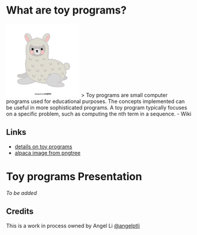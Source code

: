 # What are toy programs?
<img src="images/cute-gray-alpaca.png" width="200" height="200">
> Toy programs are small computer programs used for educational purposes. The
concepts implemented can be useful in more sophisticated programs. A toy
program typically focuses on a specific problem, such as computing the nth
term in a sequence. - Wiki

## Links
- [details on toy programs](https://en.wikipedia.org/wiki/Toy_program) <br/>
- [alpaca image from pngtree](https://pngtree.com/freepng/gray-cute-illustration-hand-painted-alpaca_3839821.html)

# Toy programs Presentation
*To be added*

## Credits
This is a work in process owned by Angel Li [@angelptli](https://github.com/angelptli)